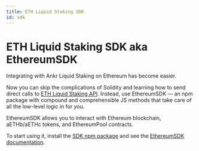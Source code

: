 ```yaml
---
title: ETH Liquid Staking SDK
id: sdk
---
```


# ETH Liquid Staking SDK aka EthereumSDK

Integrating with Ankr Liquid Staking on Ethereum has become easier. 

Now you can skip the complications of Solidity and learning how to send direct calls to [ETH Liquid Staking API](https://www.ankr.com/docs/staking/liquid-staking/eth/api/). 
Instead, use EthereumSDK — an npm package with compound and comprehensible JS methods that take care of all the low-level logic in for you.

EthereumSDK allows you to interact with Ethereum blockchain, aETHb/aETHc tokens, and EthereumPool contracts.

To start using it, install the [SDK npm package](https://www.npmjs.com/package/@ankr.com/staking-sdk) and see the [EthereumSDK documentation](https://www.ankr.com/docs/staking/sdk/classes/EthereumSDK.html).